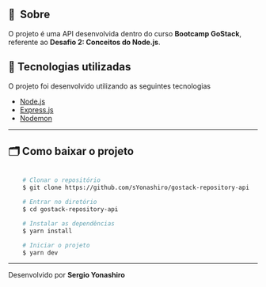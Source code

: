## 🔖&nbsp; Sobre
O projeto é uma API desenvolvida dentro do curso **Bootcamp GoStack**, referente ao **Desafio 2: Conceitos do Node.js**.

## 🚀 Tecnologias utilizadas

O projeto foi desenvolvido utilizando as seguintes tecnologias

- [Node.js](https://nodejs.org/pt-br/)
- [Express.js](https://expressjs.com/pt-br/)
- [Nodemon](https://nodemon.io/)

---

## 🗂 Como baixar o projeto

```bash

    # Clonar o repositório
    $ git clone https://github.com/sYonashiro/gostack-repository-api

    # Entrar no diretório
    $ cd gostack-repository-api

    # Instalar as dependências
    $ yarn install

    # Iniciar o projeto
    $ yarn dev
```

---

Desenvolvido por **Sergio Yonashiro**
